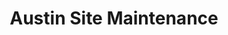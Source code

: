 ---
title: "Austin Site Maintenance"
url: /georgetown/austin-site-maintenance/
shop: garden centre
---